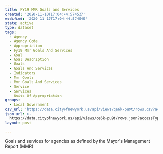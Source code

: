 ```yaml
---
title: FY19 MMR Goals and Services
created: '2020-11-10T17:04:44.574537'
modified: '2020-11-10T17:04:44.574545'
state: active
type: dataset
tags:
  - Agency
  - Agency Code
  - Appropriation
  - Fy19 Mmr Goals And Services
  - Goal
  - Goal Description
  - Goals
  - Goals And Services
  - Indicators
  - Mmr Goals
  - Mmr Goals And Services
  - Service
  - Services
  - Units Of Appropriation
groups:
  - Local Government
csv_url: 'https://data.cityofnewyork.us/api/views/qe6k-pu9t/rows.csv?accessType=DOWNLOAD'
json_url: >-
  https://data.cityofnewyork.us/api/views/qe6k-pu9t/rows.json?accessType=DOWNLOAD
layout: post

---
```

Goals and services for agencies as defined by the Mayor's Management Report (MMR)
